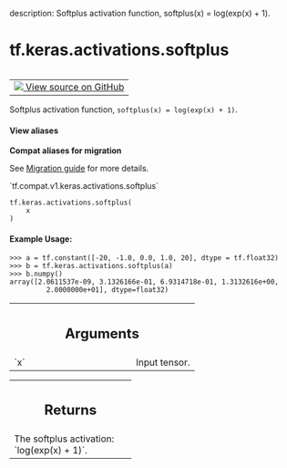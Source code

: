 description: Softplus activation function, softplus(x) = log(exp(x) + 1).

<div itemscope itemtype="http://developers.google.com/ReferenceObject">
<meta itemprop="name" content="tf.keras.activations.softplus" />
<meta itemprop="path" content="Stable" />
</div>

# tf.keras.activations.softplus

<!-- Insert buttons and diff -->

<table class="tfo-notebook-buttons tfo-api nocontent" align="left">
<td>
  <a target="_blank" href="https://github.com/tensorflow/tensorflow/blob/r2.4/tensorflow/python/keras/activations.py#L194-L213">
    <img src="https://www.tensorflow.org/images/GitHub-Mark-32px.png" />
    View source on GitHub
  </a>
</td>
</table>



Softplus activation function, `softplus(x) = log(exp(x) + 1)`.

<section class="expandable">
  <h4 class="showalways">View aliases</h4>
  <p>
<b>Compat aliases for migration</b>
<p>See
<a href="https://www.tensorflow.org/guide/migrate">Migration guide</a> for
more details.</p>
<p>`tf.compat.v1.keras.activations.softplus`</p>
</p>
</section>

<pre class="devsite-click-to-copy prettyprint lang-py tfo-signature-link">
<code>tf.keras.activations.softplus(
    x
)
</code></pre>



<!-- Placeholder for "Used in" -->


#### Example Usage:



```
>>> a = tf.constant([-20, -1.0, 0.0, 1.0, 20], dtype = tf.float32)
>>> b = tf.keras.activations.softplus(a) 
>>> b.numpy()
array([2.0611537e-09, 3.1326166e-01, 6.9314718e-01, 1.3132616e+00,
         2.0000000e+01], dtype=float32)
```

<!-- Tabular view -->
 <table class="responsive fixed orange">
<colgroup><col width="214px"><col></colgroup>
<tr><th colspan="2"><h2 class="add-link">Arguments</h2></th></tr>

<tr>
<td>
`x`
</td>
<td>
Input tensor.
</td>
</tr>
</table>



<!-- Tabular view -->
 <table class="responsive fixed orange">
<colgroup><col width="214px"><col></colgroup>
<tr><th colspan="2"><h2 class="add-link">Returns</h2></th></tr>
<tr class="alt">
<td colspan="2">
The softplus activation: `log(exp(x) + 1)`.
</td>
</tr>

</table>

